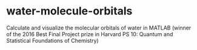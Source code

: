 # water-molecule-orbitals
Calculate and visualize the molecular orbitals of water in MATLAB (winner of the 2016 Best Final Project prize in Harvard PS 10: Quantum and Statistical Foundations of Chemistry)

 
